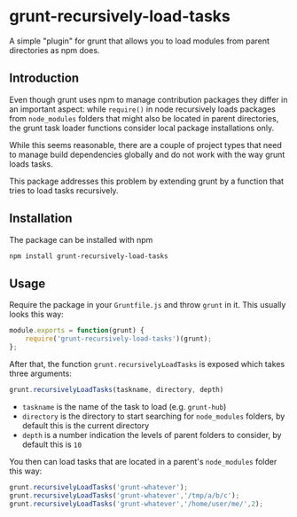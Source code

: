 # grunt-recursively-load-tasks
A simple "plugin" for grunt that allows you to load modules from parent directories as npm does.

## Introduction
Even though grunt uses npm to manage contribution packages they differ in an important
aspect: while `require()` in node recursively loads packages from `node_modules` folders
that might also be located in parent directories, the grunt task loader functions consider
local package installations only.

While this seems reasonable, there are a couple of project types that need to manage
build dependencies globally and do not work with the way grunt loads tasks.

This package addresses this problem by extending grunt by a function that tries to
load tasks recursively.

## Installation

The package can be installed with npm

```bash
npm install grunt-recursively-load-tasks
```


## Usage
Require the package in your `Gruntfile.js` and throw `grunt` in it.
This usually looks this way:

```js
module.exports = function(grunt) {
    require('grunt-recursively-load-tasks')(grunt);
};
```

After that, the function `grunt.recursivelyLoadTasks` is exposed which takes
three arguments:

```js
grunt.recursivelyLoadTasks(taskname, directory, depth)
```

- `taskname` is the name of the task to load (e.g. `grunt-hub`)
- `directory` is the directory to start searching for `node_modules` folders,
by default this is the current directory
- `depth` is a number indication the levels of parent folders to consider, by default
this is `10`

You then can load tasks that are located in a parent's `node_modules` folder this way:

```js
grunt.recursivelyLoadTasks('grunt-whatever');
grunt.recursivelyLoadTasks('grunt-whatever','/tmp/a/b/c');
grunt.recursivelyLoadTasks('grunt-whatever','/home/user/me/',2);
```

